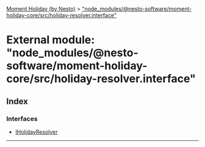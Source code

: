 [Moment Holiday (by Nesto)](../README.md) > ["node_modules/@nesto-software/moment-holiday-core/src/holiday-resolver.interface"](../modules/_node_modules__nesto_software_moment_holiday_core_src_holiday_resolver_interface_.md)

# External module: "node_modules/@nesto-software/moment-holiday-core/src/holiday-resolver.interface"

## Index

### Interfaces

* [IHolidayResolver](../interfaces/_node_modules__nesto_software_moment_holiday_core_src_holiday_resolver_interface_.iholidayresolver.md)

---

